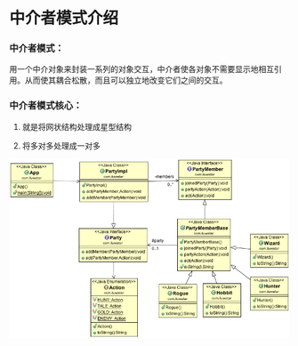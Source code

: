 # 中介者模式介绍

### 中介者模式：

用一个中介对象来封装一系列的对象交互，中介者使各对象不需要显示地相互引用。从而使其耦合松散，而且可以独立地改变它们之间的交互。

### 中介者模式核心：

1. 就是将网状结构处理成星型结构      

2. 将多对多处理成一对多

![alt text](./etc/mediator_1.png "Mediator")
